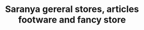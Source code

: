 ---
title: "Saranya gereral stores, articles footware and fancy store"
url: /vizianagaram/saranya-gereral-stores-articles-footware-and-fancy-store/
shop: supermarket
---